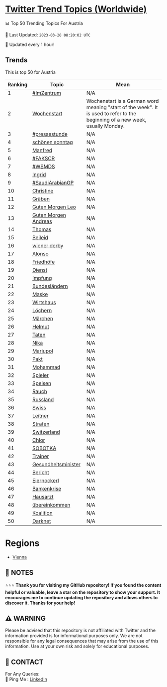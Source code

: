 [Twitter Trend Topics (Worldwide)](https://github.com/ErcinDedeoglu/Twitter-Trend-Topics)
==========


📊 Top 50 Trending Topics For Austria

📆 Last Updated: `2023-03-20 08:20:02 UTC`

🔧 Updated every 1 hour!


## Trends

This is top 50 for Austria

| Ranking | Topic | Mean |
| ------- | ------------ | ------------ |
| 1 | [#ImZentrum](http://twitter.com/search?q=%23ImZentrum) | N/A |
| 2 | [Wochenstart](http://twitter.com/search?q=Wochenstart) | Wochenstart is a German word meaning "start of the week". It is used to refer to the beginning of a new week, usually Monday. |
| 3 | [#pressestunde](http://twitter.com/search?q=%23pressestunde) | N/A |
| 4 | [schönen sonntag](http://twitter.com/search?q=sch%c3%b6nen+sonntag) | N/A |
| 5 | [Manfred](http://twitter.com/search?q=Manfred) | N/A |
| 6 | [#FAKSCR](http://twitter.com/search?q=%23FAKSCR) | N/A |
| 7 | [#WSMDS](http://twitter.com/search?q=%23WSMDS) | N/A |
| 8 | [Ingrid](http://twitter.com/search?q=Ingrid) | N/A |
| 9 | [#SaudiArabianGP](http://twitter.com/search?q=%23SaudiArabianGP) | N/A |
| 10 | [Christine](http://twitter.com/search?q=Christine) | N/A |
| 11 | [Gräben](http://twitter.com/search?q=Gr%c3%a4ben) | N/A |
| 12 | [Guten Morgen Leo](http://twitter.com/search?q=Guten+Morgen+Leo) | N/A |
| 13 | [Guten Morgen Andreas](http://twitter.com/search?q=Guten+Morgen+Andreas) | N/A |
| 14 | [Thomas](http://twitter.com/search?q=Thomas) | N/A |
| 15 | [Beileid](http://twitter.com/search?q=Beileid) | N/A |
| 16 | [wiener derby](http://twitter.com/search?q=wiener+derby) | N/A |
| 17 | [Alonso](http://twitter.com/search?q=Alonso) | N/A |
| 18 | [Friedhöfe](http://twitter.com/search?q=Friedh%c3%b6fe) | N/A |
| 19 | [Dienst](http://twitter.com/search?q=Dienst) | N/A |
| 20 | [Impfung](http://twitter.com/search?q=Impfung) | N/A |
| 21 | [Bundesländern](http://twitter.com/search?q=Bundesl%c3%a4ndern) | N/A |
| 22 | [Maske](http://twitter.com/search?q=Maske) | N/A |
| 23 | [Wirtshaus](http://twitter.com/search?q=Wirtshaus) | N/A |
| 24 | [Löchern](http://twitter.com/search?q=L%c3%b6chern) | N/A |
| 25 | [Märchen](http://twitter.com/search?q=M%c3%a4rchen) | N/A |
| 26 | [Helmut](http://twitter.com/search?q=Helmut) | N/A |
| 27 | [Taten](http://twitter.com/search?q=Taten) | N/A |
| 28 | [Nika](http://twitter.com/search?q=Nika) | N/A |
| 29 | [Mariupol](http://twitter.com/search?q=Mariupol) | N/A |
| 30 | [Pakt](http://twitter.com/search?q=Pakt) | N/A |
| 31 | [Mohammad](http://twitter.com/search?q=Mohammad) | N/A |
| 32 | [Spieler](http://twitter.com/search?q=Spieler) | N/A |
| 33 | [Speisen](http://twitter.com/search?q=Speisen) | N/A |
| 34 | [Rauch](http://twitter.com/search?q=Rauch) | N/A |
| 35 | [Russland](http://twitter.com/search?q=Russland) | N/A |
| 36 | [Swiss](http://twitter.com/search?q=Swiss) | N/A |
| 37 | [Leitner](http://twitter.com/search?q=Leitner) | N/A |
| 38 | [Strafen](http://twitter.com/search?q=Strafen) | N/A |
| 39 | [Switzerland](http://twitter.com/search?q=Switzerland) | N/A |
| 40 | [Chlor](http://twitter.com/search?q=Chlor) | N/A |
| 41 | [SOBOTKA](http://twitter.com/search?q=SOBOTKA) | N/A |
| 42 | [Trainer](http://twitter.com/search?q=Trainer) | N/A |
| 43 | [Gesundheitsminister](http://twitter.com/search?q=Gesundheitsminister) | N/A |
| 44 | [Bericht](http://twitter.com/search?q=Bericht) | N/A |
| 45 | [Eiernockerl](http://twitter.com/search?q=Eiernockerl) | N/A |
| 46 | [Bankenkrise](http://twitter.com/search?q=Bankenkrise) | N/A |
| 47 | [Hausarzt](http://twitter.com/search?q=Hausarzt) | N/A |
| 48 | [übereinkommen](http://twitter.com/search?q=%c3%bcbereinkommen) | N/A |
| 49 | [Koalition](http://twitter.com/search?q=Koalition) | N/A |
| 50 | [Darknet](http://twitter.com/search?q=Darknet) | N/A |



# Regions

* [Vienna](</Austria/Vienna.md>)



## 📝 NOTES

⭐⭐⭐ **Thank you for visiting my GitHub repository! If you found the content helpful or valuable, leave a star on the repository to show your support. It encourages me to continue updating the repository and allows others to discover it. Thanks for your help!**


## ⚠️ WARNING

Please be advised that this repository is not affiliated with Twitter and the information provided is for informational purposes only. We are not responsible for any legal consequences that may arise from the use of this information. Use at your own risk and solely for educational purposes.


## 📨 CONTACT

 For Any Queries:  
            🏓 Ping Me : [LinkedIn](https://www.linkedin.com/in/ercindedeoglu/)
